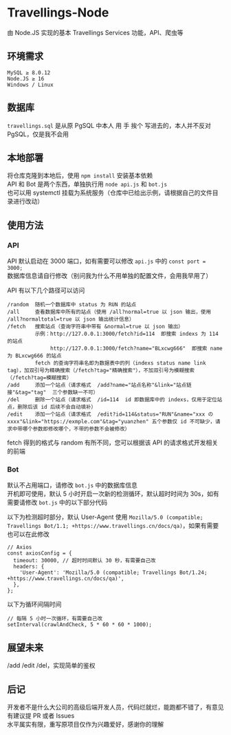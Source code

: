 # Travellings-Node
由 Node.JS 实现的基本 Travellings Services 功能，API、爬虫等

## 环境需求
```
MySQL ≥ 8.0.12  
Node.JS ≥ 16  
Windows / Linux
```
## 数据库
`travellings.sql` 是从原 PgSQL 中本人 用 手 挨个 写进去的，本人并不反对 PgSQL，仅是我不会用  

## 本地部署
将仓库克隆到本地后，使用 `npm install` 安装基本依赖  
API 和 Bot 是两个东西，单独执行用 `node api.js` 和 `bot.js`  
也可以用 systemctl 挂载为系统服务（仓库中已给出示例，请根据自己的文件目录进行改动）  

## 使用方法
### API
API 默认启动在 3000 端口，如有需要可以修改 `api.js` 中的 `const port = 3000;`  
数据库信息请自行修改（别问我为什么不用单独的配置文件，会用我早用了） 

API 有以下几个路径可以访问  
```
/random  随机一个数据库中 status 为 RUN 的站点
/all     查看数据库中所有的站点（使用 /all?normal=true 以 json 输出，使用 /all?normaltotal=true 以 json 输出统计信息）
/fetch   搜索站点（查询字符串中带有 &normal=true 以 json 输出）
         示例：http://127.0.0.1:3000/fetch?id=114  即搜索 indexs 为 114 的站点
              http://127.0.0.1:3000/fetch?name="BLxcwg666"  即搜索 name 为 BLxcwg666 的站点
         fetch 的查询字符串名即为数据表中的列（indexs status name link tag），加双引号为精确搜索（/fetch?tag="精确搜索"），不加双引号为模糊搜索   （/fetch?tag=模糊搜索）
/add     添加一个站点（请求格式  /add?name="站点名称"&link="站点链接"&tag="tag"  三个参数缺一不可）
/del     删除一个站点（请求格式  /id=114  id 即数据库中的 indexs，仅用于定位站点，删除后该 id 后续不会自动填补）
/edit    添加一个站点（请求格式  /edit?id=114&status="RUN"&name="xxx の xxxx"&link="https://exmple.com"&tag="yuanzhen" 五个参数仅 id 不可缺少，请求中带哪个参数即修改哪个，不带的参数不会被修改）
```
fetch 得到的格式与 random 有所不同，您可以根据该 API 的请求格式开发相关的前端

### Bot
默认不占用端口，请修改 `bot.js` 中的数据库信息  
开机即可使用，默认 5 小时开启一次新的检测循环，默认超时时间为 30s，如有需要请修改 `bot.js` 中的以下部分代码  

以下为检测超时部分，默认 User-Agent 使用 `Mozilla/5.0 (compatible; Travellings Bot/1.1; +https://www.travellings.cn/docs/qa)`，如果有需要也可以在此修改
```
// Axios
const axiosConfig = {
  timeout: 30000, // 超时时间默认 30 秒，有需要自己改
  headers: {
    'User-Agent': 'Mozilla/5.0 (compatible; Travellings Bot/1.24; +https://www.travellings.cn/docs/qa)',
  },
};
```

以下为循环间隔时间
```
// 每隔 5 小时一次循环，有需要自己改
setInterval(crawlAndCheck, 5 * 60 * 60 * 1000);
```

## 展望未来
/add /edit /del，实现简单的鉴权

## 后记
开发者不是什么大公司的高级后端开发人员，代码烂就烂，能跑都不错了，有意见有建议提 PR 或者 Issues  
水平属实有限，重写原项目仅作为兴趣爱好，感谢你的理解
